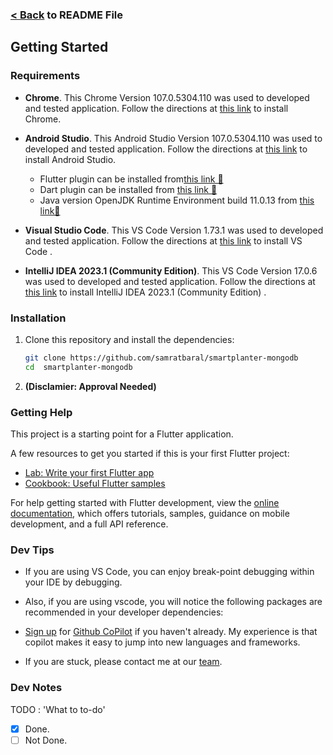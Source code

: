 ### [< Back](/README.md) to README File

## Getting Started

### Requirements

- **Chrome**. This Chrome Version 107.0.5304.110  was used to developed and tested application. Follow the directions at [this link](https://www.google.com/chrome/) to install Chrome.

- **Android Studio**. This Android Studio Version 107.0.5304.110  was used to developed and tested application. Follow the directions at [this link](https://https://developer.android.com/studio/) to install Android Studio.
  - Flutter plugin can be installed from[this link 🔨](https://plugins.jetbrains.com/plugin/9212-flutter)
  - Dart plugin can be installed from [this link 🔨](https://plugins.jetbrains.com/plugin/6351-dart)
  - Java version OpenJDK Runtime Environment build 11.0.13 from [this link🔨](https://openjdk.org/install/)

- **Visual Studio Code**. This VS Code  Version 1.73.1  was used to developed and tested application. Follow the directions at [this link](https://code.visualstudio.com/) to install VS Code .

- **IntelliJ IDEA 2023.1 (Community Edition)**. This VS Code  Version 17.0.6 was used to developed and tested application. Follow the directions at [this link](https://www.jetbrains.com/idea/whatsnew/) to install IntelliJ IDEA 2023.1 (Community Edition) .


### Installation

1. Clone this repository and install the dependencies:

   ```bash
   git clone https://github.com/samratbaral/smartplanter-mongodb
   cd  smartplanter-mongodb
   ```

2. **(Disclamier: Approval Needed)**







### Getting Help
This project is a starting point for a Flutter application.

A few resources to get you started if this is your first Flutter project:

- [Lab: Write your first Flutter app](https://docs.flutter.dev/get-started/codelab)
- [Cookbook: Useful Flutter samples](https://docs.flutter.dev/cookbook)

For help getting started with Flutter development, view the
[online documentation](https://docs.flutter.dev/), which offers tutorials,
samples, guidance on mobile development, and a full API reference.


### Dev Tips

- If you are using VS Code, you can enjoy break-point debugging within your IDE by debugging.

- Also, if you are using vscode, you will notice the following packages are recommended in your developer dependencies:

- [Sign up](https://github.com/features/copilot/signup) for [Github CoPilot](https://copilot.github.com/) if you haven't already. My experience is that copilot makes it easy to jump into new languages and frameworks.

- If you are stuck, please contact me at our [team](/README.md).

### Dev Notes

TODO : 'What to to-do'

- [x] Done.
- [ ] Not Done.
